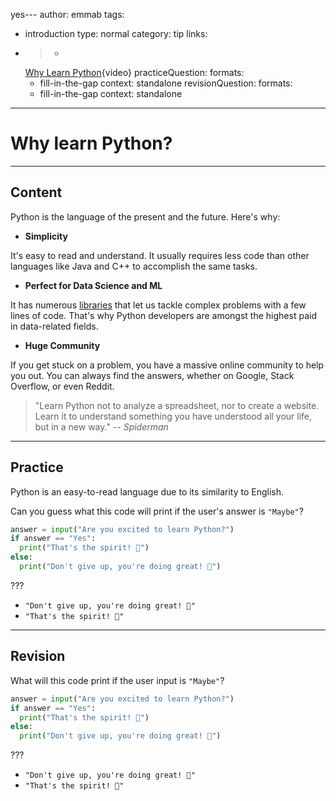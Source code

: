 yes---
author: emmab
tags:
  - introduction
type: normal
category: tip
links:
  - >-
    [Why Learn
    Python](https://www.youtube.com/watch?v=Y8Tko2YC5hA){video}
practiceQuestion:
  formats:
    - fill-in-the-gap
  context: standalone
revisionQuestion:
  formats:
    - fill-in-the-gap
  context: standalone
---

# Why learn Python?

---

## Content

Python is the language of the present and the future. Here's why:

- **Simplicity**

It's easy to read and understand. It usually requires less code than other languages like Java and C++ to accomplish the same tasks.
 
- **Perfect for Data Science and ML**

It has numerous [libraries](https://enki.com/glossary/general/library) that let us tackle complex problems with a few lines of code. That's why Python developers are amongst the highest paid in data-related fields.

- **Huge Community**

If you get stuck on a problem, you have a massive online community to help you out. You can always find the answers, whether on Google, Stack Overflow, or even Reddit.

> "Learn Python not to analyze a spreadsheet, nor to create a website. Learn it to understand something you have understood all your life, but in a new way." 
> -- *Spiderman*

---

## Practice

Python is an easy-to-read language due to its similarity to English.

Can you guess what this code will print if the user's answer is `"Maybe"`?

```python
answer = input("Are you excited to learn Python?")
if answer == "Yes":
  print("That's the spirit! 🎉") 
else:
  print("Don't give up, you're doing great! 🤗")
```

???

- `"Don't give up, you're doing great! 🤗"`
- `"That's the spirit! 🎉"`

---

## Revision

What will this code print if the user input is `"Maybe"`?

```python
answer = input("Are you excited to learn Python?")
if answer == "Yes":
  print("That's the spirit! 🎉") 
else:
  print("Don't give up, you're doing great! 🤗")
```

???

- `"Don't give up, you're doing great! 🤗"`
- `"That's the spirit! 🎉"`
